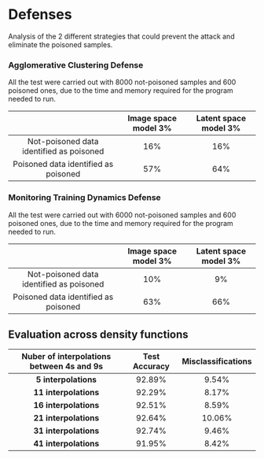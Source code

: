 # Defenses

Analysis of the 2 different strategies that could prevent the attack and eliminate the poisoned samples.

### Agglomerative Clustering Defense
All the test were carried out with 8000 not-poisoned samples and 600 poisoned ones, due to the time and memory required for the program needed to run.

|          | Image space model 3% | Latent space model 3% |
|:--------------:|:-------------:|:-------------:|
| Not-poisoned data identified as poisoned   |          16% |          16% |
| Poisoned data identified as poisoned |          57% |          64% |

### Monitoring Training Dynamics Defense
All the test were carried out with 6000 not-poisoned samples and 600 poisoned ones, due to the time and memory required for the program needed to run.

|          | Image space model 3% | Latent space model 3% |
|:--------------:|:-------------:|:-------------:|
| Not-poisoned data identified as poisoned   |          10% |          9% |
| Poisoned data identified as poisoned |          63% |          66% |


## Evaluation across density functions

| Nuber of interpolations between 4s and 9s | Test Accuracy | Misclassifications |
|:---------:|:-------------:|:---------:|
| **5 interpolations** 	| 92.89% | 9.54% |
| **11 interpolations**	| 92.29% | 8.17% |
| **16 interpolations**	| 92.51% | 8.59% |
| **21 interpolations**	| 92.64% | 10.06% |
| **31 interpolations**	| 92.74% | 9.46% |
| **41 interpolations**	| 91.95% | 8.42% |